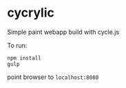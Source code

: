 # cycrylic
Simple paint webapp build with cycle.js

To run: 
```
npm install
gulp
```
    
point browser to `localhost:8080`
